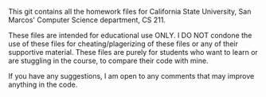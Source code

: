 This git contains all the homework files for California State University, San Marcos' Computer Science department, CS 211.

These files are intended for educational use ONLY. I DO NOT condone the use of these files for cheating/plagerizing of these files or any of their supportive material. These files are purely for students who want to learn or are stuggling in the course, to compare their code with mine.

If you have any suggestions, I am open to any comments that may improve anything in the code.
